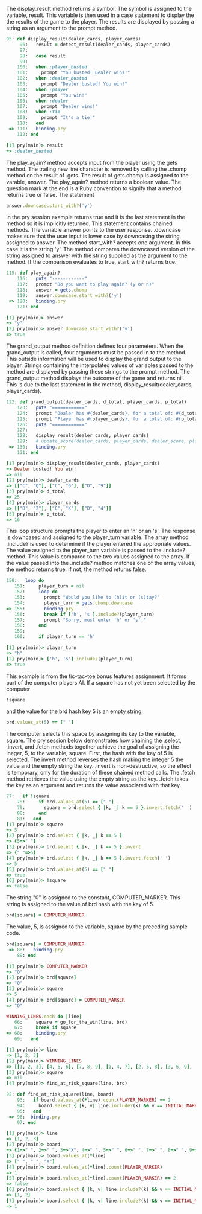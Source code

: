 The display_result method returns a symbol. The symbol is assigned to the variable, result. This variable is then used in a case statement to display the the results of the game to the player. The results are displayed by passing a string as an argument to the prompt method.

```ruby
95: def display_result(dealer_cards, player_cards)
     96:   result = detect_result(dealer_cards, player_cards)
     97:
     98:   case result
     99:
    100:   when :player_busted
    101:     prompt "You busted! Dealer wins!"
    102:   when :dealer_busted
    103:     prompt "Dealer busted! You win!"
    104:   when :player
    105:     prompt "You win!"
    106:   when :dealer
    107:     prompt "Dealer wins!"
    108:   when :tie
    109:     prompt "It's a tie!"
    110:   end
 => 111:   binding.pry
    112: end

[1] pry(main)> result
=> :dealer_busted
```

The play_again? method accepts input from the player using the gets method. The trailing new line character is removed by calling the .chomp method on the result of .gets.  The result of gets.chomp is assigned to the varable, answer.  The play_again? method returns a boolean value. The question mark at the end is a Ruby convention to signify that a method returns true or false. The statement
```ruby
answer.downcase.start_with?('y')
```
 in the pry session example returns true and it is the last statement in the method so it is implicitly returned. This statement contains chained methods.  The variable answer points to the user response.  .downcase makes sure that the user input is lower case by downcasing the string assigned to answer. The method start_with? accepts one argument.  In this case it is the string 'y'. The method compares the downcased version of the string assigned to answer with the string supplied as the argument to the method.  If the comparison evaluates to true, start_with? returns true.
```ruby
115: def play_again?
    116:   puts "------------"
    117:   prompt "Do you want to play again? (y or n)"
    118:   answer = gets.chomp
    119:   answer.downcase.start_with?('y')
 => 120:   binding.pry
    121: end

[1] pry(main)> answer
=> "y"
[2] pry(main)> answer.downcase.start_with?('y')
=> true
```

The grand_output method definition defines four parameters. When the grand_output is called, four arguments must be passed in to the method. This outside information will be used to display the grand output to the player. Strings containing the interpolated values of variables passed to the method are displayed by passing these strings to the prompt method. The grand_output method displays the outcome of the game and returns nil. This is due to the last statement in the method, display_result(dealer_cards, player_cards).

```ruby
122: def grand_output(dealer_cards, d_total, player_cards, p_total)
    123:   puts "============"
    124:   prompt "Dealer has #{dealer_cards}, for a total of: #{d_total}"
    125:   prompt "Player has #{player_cards}, for a total of: #{p_total}"
    126:   puts "============"
    127:
    128:   display_result(dealer_cards, player_cards)
    129:   # update_score(dealer_cards, player_cards, dealer_score, player_score)
 => 130:   binding.pry
    131: end

[1] pry(main)> display_result(dealer_cards, player_cards)
=> Dealer busted! You win!
=> nil
[2] pry(main)> dealer_cards
=> [["C", "Q"], ["C", "6"], ["D", "9"]]
[3] pry(main)> d_total
=> 25
[4] pry(main)> player_cards
=> [["D", "2"], ["C", "K"], ["D", "4"]]
[5] pry(main)> p_total
=> 16
```

This loop structure prompts the player to enter an 'h' or an 's'. The response is downcased and assigned to the player_turn variable. The array method .include? is used to determine if the player entered the appropriate values.  The value assigned to the player_turn variable is passed to the .include? method.  This value is compared to the two values assigned to the array.  If the value passed into the .include? method matches one of the array values, the method returns true.  If not, the method returns false.

```ruby
150:   loop do
   151:     player_turn = nil
   152:     loop do
   153:       prompt "Would you like to (h)it or (s)tay?"
   154:       player_turn = gets.chomp.downcase
=> 155:       binding.pry
   156:       break if ['h', 's'].include?(player_turn)
   157:       prompt "Sorry, must enter 'h' or 's'."
   158:     end
   159:
   160:     if player_turn == 'h'

[1] pry(main)> player_turn
=> "h"
[2] pry(main)> ['h', 's'].include?(player_turn)
=> true
```

This example is from the tic-tac-toe bonus features assignment.  It forms part of the computer players AI.  If a square has not yet been selected by the computer
```ruby
!square
```
and the value for the brd hash key 5 is an empty string,
```ruby
brd.values_at(5) == [" "]
```
The computer selects this space by assigning its key to the variable, square.
The pry session below demonstrates how chaining the .select, .invert, and .fetch methods together achieve the goal of assigning the ineger, 5, to the variable, square. First, the hash with the key of 5 is selected. The invert method reverses the hash making the integer 5 the value and the empty string the key. .invert is non-destructive, so the effect is temporary, only for the duration of these chained method calls. The .fetch method retrieves the value using the empty string as the key.  .fetch takes the key as an argument and returns the value associated with that key.

```ruby
77:   if !square
    78:     if brd.values_at(5) == [" "]
    79:       square = brd.select { |k, _| k == 5 }.invert.fetch(' ')
    80:     end
    81:   end
[1] pry(main)> square
=> 5
[2] pry(main)> brd.select { |k, _| k == 5 }
=> {5=>" "}
[3] pry(main)> brd.select { |k, _| k == 5 }.invert
=> {" "=>5}
[4] pry(main)> brd.select { |k, _| k == 5 }.invert.fetch(' ')
=> 5
[5] pry(main)> brd.values_at(5) == [" "]
=> true
[6] pry(main)> !square
=> false
```

The string "0" is assigned to the constant, COMPUTER_MARKER. This string is assigned to the value of brd hash with the key of 5.
```ruby
brd[square] = COMPUTER_MARKER
```
The value, 5, is assigned to the variable, square by the preceding sample code.

```ruby
brd[square] = COMPUTER_MARKER
 => 88:   binding.pry
    89: end

[1] pry(main)> COMPUTER_MARKER
=> "O"
[2] pry(main)> brd[square]
=> "O"
[3] pry(main)> square
=> 5
[4] pry(main)> brd[square] = COMPUTER_MARKER
=> "O"
```

```ruby
WINNING_LINES.each do |line|
   66:     square = go_for_the_win(line, brd)
   67:     break if square
=> 68:     binding.pry
   69:   end
```

```ruby
[1] pry(main)> line
=> [1, 2, 3]
[2] pry(main)> WINNING_LINES
=> [[1, 2, 3], [4, 5, 6], [7, 8, 9], [1, 4, 7], [2, 5, 8], [3, 6, 9], [1, 5, 9], [3, 5, 7]]
[3] pry(main)> square
=> nil
[4] pry(main)> find_at_risk_square(line, brd)
```

```ruby
92: def find_at_risk_square(line, board)
    93:   if board.values_at(*line).count(PLAYER_MARKER) == 2
    94:     board.select { |k, v| line.include?(k) && v == INITIAL_MARKER }.keys.first
    95:   end
 => 96:  binding.pry
    97: end

[1] pry(main)> line
=> [1, 2, 3]
[2] pry(main)> board
=> {1=>" ", 2=>" ", 3=>"X", 4=>" ", 5=>" ", 6=>" ", 7=>" ", 8=>" ", 9=>" "}
[3] pry(main)> board.values_at(*line)
=> [" ", " ", "X"]
[4] pry(main)> board.values_at(*line).count(PLAYER_MARKER)
=> 1
[5] pry(main)> board.values_at(*line).count(PLAYER_MARKER) == 2
=> false
[6] pry(main)> board.select { |k, v| line.include?(k) && v == INITIAL_MARKER }.keys
=> [1, 2]
[7] pry(main)> board.select { |k, v| line.include?(k) && v == INITIAL_MARKER }.keys.first
=> 1
```

